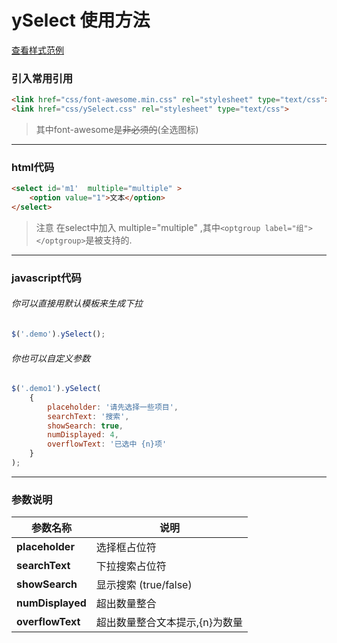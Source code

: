 # ySelect 使用方法
[查看样式范例](https://ycxyi.github.io/ySelect/)
### 引入常用引用
``` html
<link href="css/font-awesome.min.css" rel="stylesheet" type="text/css">
<link href="css/ySelect.css" rel="stylesheet" type="text/css">
```
>其中font-awesome是~~非必须的~~(全选图标)
---

### html代码
``` html
<select id='m1'  multiple="multiple" >
    <option value="1">文本</option>
</select>
```
>注意 在select中加入 multiple="multiple" ,其中`<optgroup label="组"></optgroup>`是被支持的.
---

### javascript代码
###### 你可以直接用默认模板来生成下拉
``` javascript
$('.demo').ySelect();
```
###### 你也可以自定义参数
``` javascript
$('.demo1').ySelect(
    {
        placeholder: '请先选择一些项目',
        searchText: '搜索',
        showSearch: true,
        numDisplayed: 4,
        overflowText: '已选中 {n}项'
    }
);
```
---

### 参数说明
**参数名称** |**说明**
-|-
**placeholder** |选择框占位符
**searchText** |下拉搜索占位符
**showSearch** |显示搜索 (true/false)
**numDisplayed** |超出数量整合
**overflowText** |超出数量整合文本提示,{n}为数量

